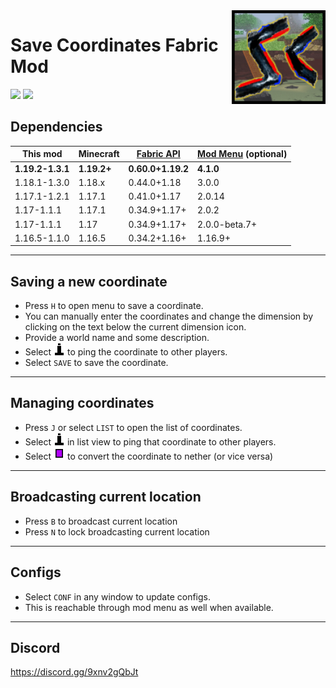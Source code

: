 <img src="src/main/resources/assets/savecoords/icon.png" align="right" width="150px"/>

# Save Coordinates Fabric Mod

<img src = "https://img.shields.io/github/v/release/cool-mist/SaveCoordinates?style=flat-square" />  <a href = "https://www.curseforge.com/minecraft/mc-mods/savecoordinates/files"><img src = "http://cf.way2muchnoise.eu/versions/savecoordinates.svg"/> </a>

## Dependencies

This mod|Minecraft|[Fabric API](https://www.curseforge.com/minecraft/mc-mods/fabric-api/files)|[Mod Menu](https://www.curseforge.com/minecraft/mc-mods/modmenu/files) (optional)
--|--|--|--
**1.19.2-1.3.1**|**1.19.2+**|**0.60.0+1.19.2**|**4.1.0**
1.18.1-1.3.0|1.18.x|0.44.0+1.18|3.0.0
1.17.1-1.2.1|1.17.1|0.41.0+1.17|2.0.14
1.17-1.1.1 |1.17.1|0.34.9+1.17+|2.0.2
1.17-1.1.1 |1.17|0.34.9+1.17+|2.0.0-beta.7+
1.16.5-1.1.0 |1.16.5|0.34.2+1.16+|1.16.9+

<hr/> 

## Saving a new coordinate

- Press `H` to open menu to save a coordinate. 
- You can manually enter the coordinates and change the dimension by clicking on the text below the current dimension icon.
- Provide a world name and some description.
- Select <img src="src/main/resources/assets/savecoords/textures/gui/ping.png" /> to ping the coordinate to other players.
- Select `SAVE` to save the coordinate.

<hr/> 

## Managing coordinates

- Press `J` or select `LIST` to open the list of coordinates.
- Select <img src="src/main/resources/assets/savecoords/textures/gui/ping.png" /> in list view to ping that coordinate to other players.
- Select <img src="src/main/resources/assets/savecoords/textures/gui/convert.png" /> to convert the coordinate to nether (or vice versa)

<hr/>

## Broadcasting current location

- Press `B` to broadcast current location
- Press `N` to lock broadcasting current location

<hr/>

## Configs

- Select `CONF` in any window to update configs. 
- This is reachable through mod menu as well when available.

<hr/>

## Discord

https://discord.gg/9xnv2gQbJt
